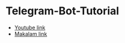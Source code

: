 # Telegram-Bot-Tutorial


- [Youtube link](https://www.youtube.com/watch?v=SwHtYkX7iKk)
- [Makalam link](https://makalam.com/ilkinji-telegramma-botunyzy-python-bilen-yasamak-adimme-adim-goll-583/)
